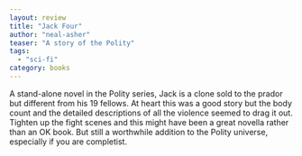 ```yaml
---
layout: review
title: "Jack Four"
author: "neal-asher"
teaser: "A story of the Polity"
tags:
  - "sci-fi"
category: books
---
```


A stand-alone novel in the Polity series, Jack is a clone sold to the prador but different
from his 19 fellows. At heart this was a good story but the body count and the detailed
descriptions of all the violence seemed to drag it out. Tighten up the fight scenes 
and this might have been a great novella rather than an OK book. But still a worthwhile
addition to the Polity universe, especially if you are completist.
